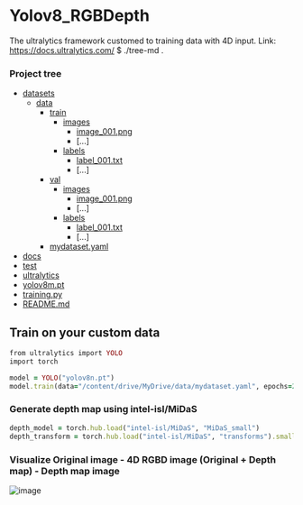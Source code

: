 ﻿# Yolov8_RGBDepth
The ultralytics framework customed to training data with 4D input. Link: https://docs.ultralytics.com/
$ ./tree-md .
### Project tree
 * [datasets](./datasets)
   * [data](./datasets/data)
     * [train](./datasets/data/train)
       * [images](./datasets/data/train/images)
         * [image_001.png](./datasets/data/train/images/image_001.png)
         * [...]
       * [labels](./datasets/data/labels/labels)
         * [label_001.txt](./datasets/data/train/labels/label_001.txt)
         * [...]
     * [val](./dir2/file23.ext)
       * [images](./datasets/data/val/images)
         * [image_001.png](./datasets/data/val/images/image_001.png)
         * [...]
       * [labels](./datasets/data/labels/labels)
         * [label_001.txt](./datasets/data/val/labels/label_001.txt)
         * [...]
     * [mydataset.yaml](./datasets/data/mydataset.yaml)
 * [docs](./docs)
 * [test](./test)
 * [ultralytics](./ultralytics)
 * [yolov8m.pt](./yolov8m.pt)
 * [training.py](./training.py)
 * [README.md](./README.md)

## Train on your custom data
```rb
from ultralytics import YOLO
import torch

model = YOLO("yolov8n.pt") 
model.train(data="/content/drive/MyDrive/data/mydataset.yaml", epochs=20, batch=8, device='cuda:0')
```
### Generate depth map using intel-isl/MiDaS
```rb
depth_model = torch.hub.load("intel-isl/MiDaS", "MiDaS_small")
depth_transform = torch.hub.load("intel-isl/MiDaS", "transforms").small_transform
```
### Visualize Original image - 4D RGBD image (Original + Depth map) - Depth map image 
![image](https://github.com/user-attachments/assets/70d68ba1-7fa6-494b-bfd4-4dab5d1df291)



